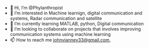 - 👋 Hi, I’m @Phylanthropist
- 👀 I’m interested in Machine learnign, digital communication and systems, Radar communication and satellite
- 🌱 I’m currently learning MATLAB, python, Digital communication 
- 💞️ I’m looking to collaborate on projects that involves improving communication systems using machine learning
- 📫 How to reach me johnvianney33@gmail.com, 

<!---
Phylanthropist/Phylanthropist is a ✨ special ✨ repository because its `README.md` (this file) appears on your GitHub profile.
You can click the Preview link to take a look at your changes.
--->
